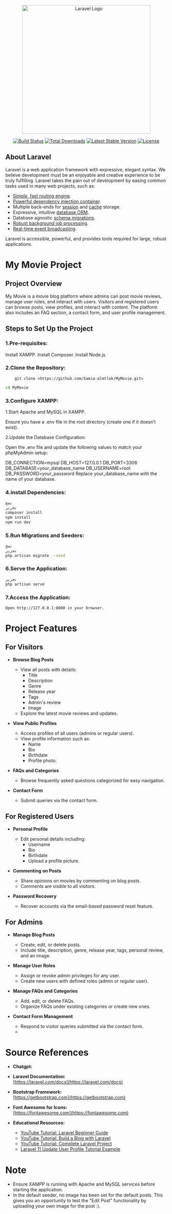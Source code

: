<p align="center"><a href="https://laravel.com" target="_blank"><img src="https://raw.githubusercontent.com/laravel/art/master/logo-lockup/5%20SVG/2%20CMYK/1%20Full%20Color/laravel-logolockup-cmyk-red.svg" width="400" alt="Laravel Logo"></a></p>

<p align="center">
<a href="https://github.com/laravel/framework/actions"><img src="https://github.com/laravel/framework/workflows/tests/badge.svg" alt="Build Status"></a>
<a href="https://packagist.org/packages/laravel/framework"><img src="https://img.shields.io/packagist/dt/laravel/framework" alt="Total Downloads"></a>
<a href="https://packagist.org/packages/laravel/framework"><img src="https://img.shields.io/packagist/v/laravel/framework" alt="Latest Stable Version"></a>
<a href="https://packagist.org/packages/laravel/framework"><img src="https://img.shields.io/packagist/l/laravel/framework" alt="License"></a>
</p>

## About Laravel

Laravel is a web application framework with expressive, elegant syntax. We believe development must be an enjoyable and creative experience to be truly fulfilling. Laravel takes the pain out of development by easing common tasks used in many web projects, such as:

- [Simple, fast routing engine](https://laravel.com/docs/routing).
- [Powerful dependency injection container](https://laravel.com/docs/container).
- Multiple back-ends for [session](https://laravel.com/docs/session) and [cache](https://laravel.com/docs/cache) storage.
- Expressive, intuitive [database ORM](https://laravel.com/docs/eloquent).
- Database agnostic [schema migrations](https://laravel.com/docs/migrations).
- [Robust background job processing](https://laravel.com/docs/queues).
- [Real-time event broadcasting](https://laravel.com/docs/broadcasting).

Laravel is accessible, powerful, and provides tools required for large, robust applications.

# My Movie Project

## Project Overview
My Movie is a movie blog platform where admins can post movie reviews, manage user roles, and interact with users. Visitors and registered users can browse posts, view profiles, and interact with content. The platform also includes an FAQ section, a contact form, and user profile management.

## Steps to Set Up the Project
### 1.Pre-requisites:

Install XAMPP.
Install Composer.
Install Node.js.

### 2.Clone the Repository:
 ```url
     git clone <https://github.com/Samia-almtlek/MyMovie.git>
 ```
 ``` bash
cd MyMovie
 ```
 
### 3.Configure XAMPP:

1.Start Apache and MySQL in XAMPP.

Ensure you have a .env file in the root directory (create one if it doesn’t exist).

2.Update the Database Configuration:

Open the .env file and update the following values to match your phpMyAdmin setup:

DB_CONNECTION=mysql
DB_HOST=127.0.0.1
DB_PORT=3306
DB_DATABASE=your_database_name
DB_USERNAME=root
DB_PASSWORD=your_password
Replace your_database_name with the name of your database.


### 4.install Dependencies:

``` bash
نسخ
تحرير
composer install
npm install
npm run dev
```
### 5.Run Migrations and Seeders:

``` bash
نسخ
تحرير
php artisan migrate --seed
```
### 6.Serve the Application:

``` bash
تحرير
php artisan serve
```
### 7.Access the Application:
``` url
Open http://127.0.0.1:8000 in your browser.
```

# Project Features

## For Visitors
- **Browse Blog Posts**
  - View all posts with details:
    - Title
    - Description
    - Genre
    - Release year
    - Tags
    - Admin's review
    - Image
  - Explore the latest movie reviews and updates.

- **View Public Profiles**
  - Access profiles of all users (admins or regular users).
  - View profile information such as:
    - Name
    - Bio
    - Birthdate
    - Profile photo.

- **FAQs and Categories**
  - Browse frequently asked questions categorized for easy navigation.

- **Contact Form**
  - Submit queries via the contact form.

## For Registered Users
- **Personal Profile**
  - Edit personal details including:
    - Username
    - Bio
    - Birthdate
    - Upload a profile picture.

- **Commenting on Posts**
  - Share opinions on movies by commenting on blog posts.
  - Comments are visible to all visitors.

- **Password Recovery**
  - Recover accounts via the email-based password reset feature.

## For Admins
- **Manage Blog Posts**
  - Create, edit, or delete posts.
  - Include title, description, genre, release year, tags, personal review, and an image.

- **Manage User Roles**
  - Assign or revoke admin privileges for any user.
  - Create new users with defined roles (admin or regular user).

- **Manage FAQs and Categories**
  - Add, edit, or delete FAQs.
  - Organize FAQs under existing categories or create new ones.

- **Contact Form Management**
  - Respond to visitor queries submitted via the contact form.
  - 

# Source References

- **Chatgpt:**  

- **Laravel Documentation:**  
  [https://laravel.com/docs](https://laravel.com/docs)

- **Bootstrap Framework:**  
  [https://getbootstrap.com](https://getbootstrap.com)

- **Font Awesome for Icons:**  
  [https://fontawesome.com](https://fontawesome.com)

- **Educational Resources:**
  - [YouTube Tutorial: Laravel Beginner Guide](https://youtu.be/f6uQfOw2_6o?si=WqyGibAhWW9Pe-Tv)
  - [YouTube Tutorial: Build a Blog with Laravel](https://www.youtube.com/watch?v=6hgBFDTTwEk&t=0s)
  - [YouTube Tutorial: Complete Laravel Project](https://www.youtube.com/watch?v=J20l1RGyIZE)
  - [Laravel 11 Update User Profile Tutorial Example](https://www.itsolutionstuff.com/post/laravel-11-update-user-profile-tutorial-exampleexample.html#)
 

# Note
* Ensure XAMPP is running with Apache and MySQL services before starting the application.
* In the default seeder, no image has been set for the default posts. This gives you an opportunity to test the "Edit Post" functionality by uploading your own image for the post :).

